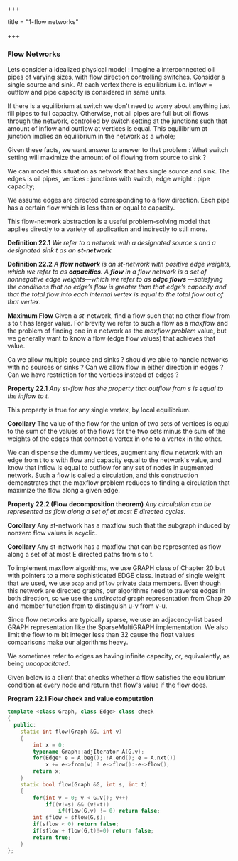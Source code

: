 +++

title = "1-flow networks"

+++

### Flow Networks

Lets consider a idealized physical model : Imagine a interconnected oil pipes of varying sizes, with flow direction controlling switches. Consider a single source and sink. At each vertex there is equilibrium i.e. inflow = outflow and pipe capacity is considered in same units.

If there is a equilibrium at switch we don't need to worry about anything just fill pipes to full capacity. Otherwise, not all pipes are full but oil flows through the network, controlled by switch setting at the junctions such that amount of inflow and outflow at vertices is equal. This equilibrium at junction implies an equilibrium in the network as a whole;

Given these facts, we want answer to answer to that problem : What switch setting will maximize the amount of oil flowing from source to sink ?

We can model this situation as network that has single source and sink. The edges is oil pipes, vertices : junctions with switch, edge weight : pipe capacity;

We assume edges are directed corresponding to a flow direction. Each pipe has a certain flow which is less than or equal to capacity.

This flow-network abstraction is a useful problem-solving model that applies directly to a variety of application and indirectly to still more.

**Definition 22.1** *We refer to a network with a designated source s and a designated sink t as an **st-network***

**Definition 22.2** *A **flow network** is an st-network with positive edge weights, which we refer to as **capacities**. A **flow** in a flow network is a set of nonnegative edge weights—which we refer to as **edge flows** —satisfying the conditions that no edge’s flow is greater than that edge’s capacity and that the total flow into each internal vertex is equal to the total flow out of that vertex.*

**Maximum Flow** Given a *st*-network, find a flow such that no other flow from s to t has larger value. For brevity we refer to such a flow as a *maxflow* and the problem of finding one in a network as the *maxflow problem* value, but we generally want to know a flow (edge flow values) that achieves that value.

Ca we allow multiple source and sinks ? should we able to handle networks with no sources or sinks ? Can we allow flow in either direction in edges ? Can we have restriction for the vertices instead of edges ?

**Property 22.1** *Any st-flow has the property that outflow from s is equal to the inflow to t.*

This property is true for any single vertex, by local equilibrium.

**Corollary** The value of the flow for the union of two sets of vertices is equal to the sum of the values of the flows for the two sets minus the sum of the weights of the edges that connect a vertex in one to a vertex in the other.

We can dispense the dummy vertices, augment any flow network with an edge from t to s with flow and capacity equal to the network's value, and know that inflow is equal to outflow for any set of nodes in augmented network. Such a flow is called a circulation, and this construction demonstrates that the maxflow problem reduces to finding a circulation that maximize the flow along a given edge.

**Property 22.2 (Flow decomposition theorem)** *Any circulation can be represented as flow along a set of at most E directed cycles.*

**Corollary** Any st-network has a maxflow such that the subgraph induced by nonzero flow values is acyclic.

**Corollary** Any st-network has a maxflow that can be represented as flow along a set of at most E directed paths from s to t.

To implement maxflow algorithms, we use GRAPH class of Chapter 20 but with pointers to a more sophisticated EDGE class. Instead of single weight that we used, we use `pcap` and `pflow` private data members. Even though this network are directed graphs, our algorithms need to traverse edges in both direction, so we use the *undirected* graph representation from Chap 20 and member function from to distinguish u-v from v-u.

Since flow networks are typically sparse, we use an adjacency-list based GRAPH representation like the SparseMultiGRAPH implementation. We also limit the flow to m bit integer less than 32 cause the float values comparisons make our algorithms heavy.

We sometimes refer to edges as having infinite capacity, or, equivalently, as being *uncapacitated*.

Given below is a client that checks whether a flow satisfies the equilibrium condition at every node and return that flow's value if the flow does.

**Program 22.1 Flow check and value computation**

````c++
template <class Graph, class Edge> class check
{
  public:
    static int flow(Graph &G, int v)
    {
        int x = 0;
        typename Graph::adjIterator A(G,v);
        for(Edge* e = A.beg(); !A.end(); e = A.nxt())
            x += e->from(v) ? e->flow():-e->flow();
        return x;
    }
    static bool flow(Graph &G, int s, int t)
    {
        for(int v = 0; v < G.V(); v++)
            if((v!=s) && (v!=t))
                if(flow(G,v) != 0) return false;
        int sflow = sflow(G,s);
        if(sflow < 0) return false;
        if(sflow + flow(G,t)!=0) return false;
        return true;
    }
};
````

